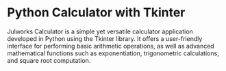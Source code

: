 # Python Calculator with Tkinter
 Julworks Calculator is a simple yet versatile calculator application developed in Python using the Tkinter library. It offers a user-friendly interface for performing basic arithmetic operations, as well as advanced mathematical functions such as exponentiation, trigonometric calculations, and square root computation.
